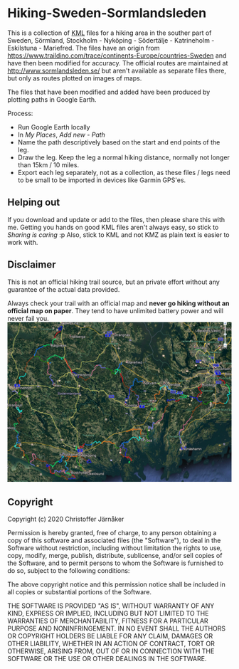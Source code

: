 # Hiking-Sweden-Sormlandsleden

This is a collection of [KML](https://en.wikipedia.org/wiki/Keyhole_Markup_Language) files for a hiking area in the souther part of Sweden, Sörmland, Stockholm - Nyköping - Södertälje - Katrineholm - Eskilstuna - Mariefred.
The files have an origin from https://www.traildino.com/trace/continents-Europe/countries-Sweden and have then been modified for accuracy. 
The official routes are maintained at http://www.sormlandsleden.se/ but aren't available as separate files there, but only as routes plotted on images of maps. 

The files that have been modified and added have been produced by plotting paths in Google Earth. 

Process:
* Run Google Earth locally
* In *My Places*, *Add new* - *Path*
* Name the path descriptively based on the start and end points of the leg. 
* Draw the leg. Keep the leg a normal hiking distance, normally not longer than 15km / 10 miles.
* Export each leg separately, not as a collection, as these files / legs need to be small to be imported in devices like Garmin GPS'es.

## Helping out
If you download and update or add to the files, then please share this with me.
Getting you hands on good KML files aren't always easy, so stick to *Sharing is caring* :p
Also, stick to KML and not KMZ as plain text is easier to work with.

## Disclaimer

This is not an official hiking trail source, but an private effort without any guarantee of the actual data provided. 

Always check your trail with an official map and **never go hiking without an official map on paper**. They tend to have unlimited battery power and will never fail you.
![](https://raw.githubusercontent.com/jrnker/Hiking-Sweden-Sormlandsleden/master/Legs%20overview.png)
## Copyright
Copyright (c) 2020 Christoffer Järnåker

Permission is hereby granted, free of charge, to any person obtaining a copy
of this software and associated files (the "Software"), to deal
in the Software without restriction, including without limitation the rights
to use, copy, modify, merge, publish, distribute, sublicense, and/or sell
copies of the Software, and to permit persons to whom the Software is
furnished to do so, subject to the following conditions:

The above copyright notice and this permission notice shall be included in all
copies or substantial portions of the Software.

THE SOFTWARE IS PROVIDED "AS IS", WITHOUT WARRANTY OF ANY KIND, EXPRESS OR
IMPLIED, INCLUDING BUT NOT LIMITED TO THE WARRANTIES OF MERCHANTABILITY,
FITNESS FOR A PARTICULAR PURPOSE AND NONINFRINGEMENT. IN NO EVENT SHALL THE
AUTHORS OR COPYRIGHT HOLDERS BE LIABLE FOR ANY CLAIM, DAMAGES OR OTHER
LIABILITY, WHETHER IN AN ACTION OF CONTRACT, TORT OR OTHERWISE, ARISING FROM,
OUT OF OR IN CONNECTION WITH THE SOFTWARE OR THE USE OR OTHER DEALINGS IN THE
SOFTWARE.